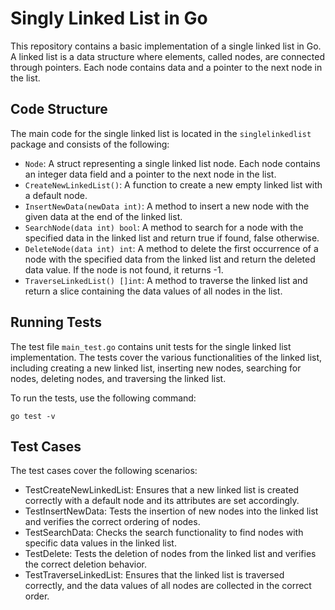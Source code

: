 # Singly Linked List in Go

This repository contains a basic implementation of a single linked list in Go. A linked list is a data structure where elements, called nodes, are connected through pointers. Each node contains data and a pointer to the next node in the list.

## Code Structure

The main code for the single linked list is located in the `singlelinkedlist` package and consists of the following:

- `Node`: A struct representing a single linked list node. Each node contains an integer data field and a pointer to the next node in the list.
- `CreateNewLinkedList()`: A function to create a new empty linked list with a default node.
- `InsertNewData(newData int)`: A method to insert a new node with the given data at the end of the linked list.
- `SearchNode(data int) bool`: A method to search for a node with the specified data in the linked list and return true if found, false otherwise.
- `DeleteNode(data int) int`: A method to delete the first occurrence of a node with the specified data from the linked list and return the deleted data value. If the node is not found, it returns -1.
- `TraverseLinkedList() []int`: A method to traverse the linked list and return a slice containing the data values of all nodes in the list.

## Running Tests

The test file `main_test.go` contains unit tests for the single linked list implementation. The tests cover the various functionalities of the linked list, including creating a new linked list, inserting new nodes, searching for nodes, deleting nodes, and traversing the linked list.

To run the tests, use the following command:

```shell
go test -v
```  



## Test Cases

The test cases cover the following scenarios:

- TestCreateNewLinkedList: Ensures that a new linked list is created correctly with a default node and its attributes are set accordingly.
- TestInsertNewData: Tests the insertion of new nodes into the linked list and verifies the correct ordering of nodes.
- TestSearchData: Checks the search functionality to find nodes with specific data values in the linked list.
- TestDelete: Tests the deletion of nodes from the linked list and verifies the correct deletion behavior.
- TestTraverseLinkedList: Ensures that the linked list is traversed correctly, and the data values of all nodes are collected in the correct order.
